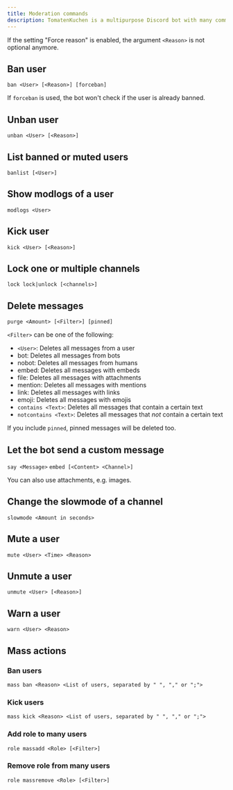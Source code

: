 ```yaml
---
title: Moderation commands
description: TomatenKuchen is a multipurpose Discord bot with many common and innovative features for your server. Lists moderation commands
---
```


If the setting "Force reason" is enabled, the argument `<Reason>` is not optional anymore.

## Ban user

`ban <User> [<Reason>] [forceban]`

If `forceban` is used, the bot won't check if the user is already banned.

## Unban user

`unban <User> [<Reason>]`

## List banned or muted users

`banlist [<User>]`

## Show modlogs of a user

`modlogs <User>`

## Kick user

`kick <User> [<Reason>]`

## Lock one or multiple channels

`lock lock|unlock [<channels>]`

## Delete messages

`purge <Amount> [<Filter>] [pinned]`

`<Filter>` can be one of the following:
* `<User>`: Deletes all messages from a user
* bot: Deletes all messages from bots
* nobot: Deletes all messages from humans
* embed: Deletes all messages with embeds
* file: Deletes all messages with attachments
* mention: Deletes all messages with mentions
* link: Deletes all messages with links
* emoji: Deletes all messages with emojis
* `contains <Text>`: Deletes all messages that contain a certain text
* `notcontains <Text>`: Deletes all messages that *not* contain a certain text

If you include `pinned`, pinned messages will be deleted too.

## Let the bot send a custom message

`say <Message>`
`embed [<Content> <Channel>]`

You can also use attachments, e.g. images.

## Change the slowmode of a channel

`slowmode <Amount in seconds>`

## Mute a user

`mute <User> <Time> <Reason>`

## Unmute a user

`unmute <User> [<Reason>]`

## Warn a user

`warn <User> <Reason>`

## Mass actions

### Ban users

`mass ban <Reason> <List of users, separated by " ", "," or ";">`

### Kick users

`mass kick <Reason> <List of users, separated by " ", "," or ";">`

### Add role to many users

`role massadd <Role> [<Filter>]`

### Remove role from many users

`role massremove <Role> [<Filter>]`
